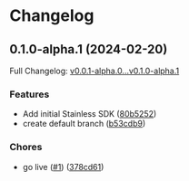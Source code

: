 # Changelog

## 0.1.0-alpha.1 (2024-02-20)

Full Changelog: [v0.0.1-alpha.0...v0.1.0-alpha.1](https://github.com/denoland/subhosting-go/compare/v0.0.1-alpha.0...v0.1.0-alpha.1)

### Features

* Add initial Stainless SDK ([80b5252](https://github.com/denoland/subhosting-go/commit/80b52529316f7e7fba9f81dccc224df5111b3fda))
* create default branch ([b53cdb9](https://github.com/denoland/subhosting-go/commit/b53cdb90c3a47577d2efdb1c00bf5a763f99ee26))


### Chores

* go live ([#1](https://github.com/denoland/subhosting-go/issues/1)) ([378cd61](https://github.com/denoland/subhosting-go/commit/378cd61be26aa3fa5f1607b23221edabcd24e139))
